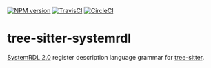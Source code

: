 [![NPM version](https://img.shields.io/npm/v/tree-sitter-systemrdl.svg)](https://www.npmjs.org/package/tree-sitter-systemrdl)
[![TravisCI](https://travis-ci.org/drom/tree-sitter-systemrdl.svg?branch=master)](https://travis-ci.org/drom/tree-sitter-systemrdl)
[![CircleCI](https://circleci.com/gh/drom/tree-sitter-systemrdl.svg?style=svg)](https://circleci.com/gh/drom/tree-sitter-systemrdl)

# tree-sitter-systemrdl

[SystemRDL 2.0](http://accellera.org/downloads/standards/systemrdl) register description language grammar for [tree-sitter](https://github.com/tree-sitter/tree-sitter).
